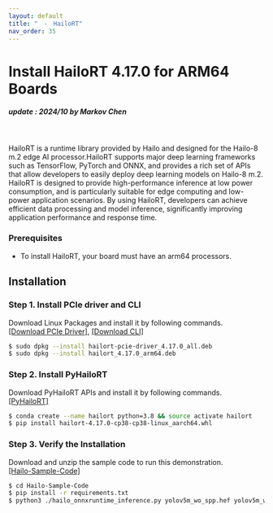 ```yaml
---
layout: default
title: "　-　HailoRT"
nav_order: 35
---
```

# Install HailoRT 4.17.0 for ARM64 Boards
##### update : 2024/10 by Markov Chen
<br>

HailoRT is a runtime library provided by Hailo and designed for the Hailo-8 m.2 edge AI processor.HailoRT supports major deep learning frameworks such as TensorFlow, PyTorch and ONNX, and provides a rich set of APIs that allow developers to easily deploy deep learning models on Hailo-8 m.2. HailoRT is designed to provide high-performance inference at low power consumption, and is particularly suitable for edge computing and low-power application scenarios. By using HailoRT, developers can achieve efficient data processing and model inference, significantly improving application performance and response time.

### Prerequisites
* To install HailoRT, your board must have an arm64 processors.

## Installation

### **Step 1. Install PCIe driver and CLI**
Download Linux Packages and install it by following commands.<br>
[[Download PCIe Driver]](https://itriaihub.blob.core.windows.net/github-download-resources/repository/ITRI-AI-Hub/hailort-pcie-driver_4.17.0_all.deb), [[Download CLI]](https://itriaihub.blob.core.windows.net/github-download-resources/repository/ITRI-AI-Hub/hailort_4.17.0_arm64.deb)

```bash
$ sudo dpkg --install hailort-pcie-driver_4.17.0_all.deb
$ sudo dpkg --install hailort_4.17.0_arm64.deb
```

### **Step 2. Install PyHailoRT**
Download PyHailoRT APIs and install it by following commands.<br>
[[PyHailoRT]](https://itriaihub.blob.core.windows.net/github-download-resources/repository/ITRI-AI-Hub/hailort-4.17.0-cp38-cp38-linux_aarch64.whl)

```bash
$ conda create --name hailort python=3.8 && source activate hailort
$ pip install hailort-4.17.0-cp38-cp38-linux_aarch64.whl
```

### **Step 3. Verify the Installation**

Download and unzip the sample code to run this demonstration.<br>
[[Hailo-Sample-Code]](https://itriaihub.blob.core.windows.net/github-download-resources/repository/ITRI-AI-Hub/Hailo-Sample-Code.zip)

```bash
$ cd Hailo-Sample-Code
$ pip install -r requirements.txt
$ python3 ./hailo_onnxruntime_inference.py yolov5m_wo_spp.hef yolov5m_wo_spp_postprocess.onnx
```

